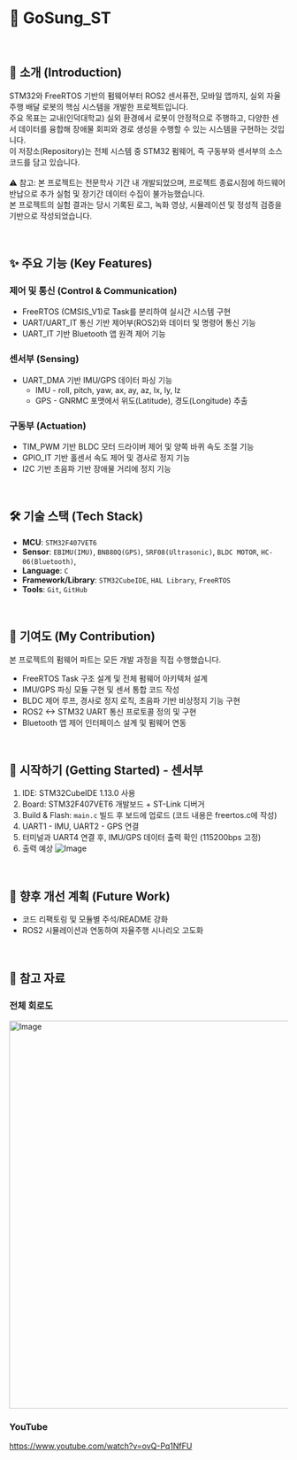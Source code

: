 # 📂 GoSung_ST

<br>

## 📖 소개 (Introduction)
STM32와 FreeRTOS 기반의 펌웨어부터 ROS2 센서퓨전, 모바일 앱까지, 실외 자율주행 배달 로봇의 핵심 시스템을 개발한 프로젝트입니다.<br>
주요 목표는 교내(인덕대학교) 실외 환경에서 로봇이 안정적으로 주행하고, 다양한 센서 데이터를 융합해 장애물 회피와 경로 생성을 수행할 수 있는 시스템을 구현하는 것입니다.<br>
이 저장소(Repository)는 전체 시스템 중 STM32 펌웨어, 즉 구동부와 센서부의 소스 코드를 담고 있습니다.<br><br>
⚠️ 참고: 본 프로젝트는 전문학사 기간 내 개발되었으며, 프로젝트 종료시점에 하드웨어 반납으로 추가 실험 및 장기간 데이터 수집이 불가능했습니다.<br>
본 프로젝트의 실험 결과는 당시 기록된 로그, 녹화 영상, 시뮬레이션 및 정성적 검증을 기반으로 작성되었습니다.<br>

<br>

## ✨ 주요 기능 (Key Features)
### 제어 및 통신 (Control & Communication)
- FreeRTOS (CMSIS_V1)로 Task를 분리하여 실시간 시스템 구현
- UART/UART_IT 통신 기반 제어부(ROS2)와 데이터 및 명령어 통신 기능
- UART_IT 기반 Bluetooth 앱 원격 제어 기능

### 센서부 (Sensing)
- UART_DMA 기반 IMU/GPS 데이터 파싱 기능
  - IMU - roll, pitch, yaw, ax, ay, az, lx, ly, lz
  - GPS - GNRMC 포맷에서 위도(Latitude), 경도(Longitude) 추출

### 구동부 (Actuation)
- TIM_PWM 기반 BLDC 모터 드라이버 제어 및 양쪽 바퀴 속도 조절 기능
- GPIO_IT 기반 홀센서 속도 제어 및 경사로 정지 기능
- I2C 기반 초음파 기반 장애물 거리에 정지 기능

<br>

## 🛠️ 기술 스택 (Tech Stack)
- **MCU**: `STM32F407VET6`
- **Sensor**: `EBIMU(IMU)`, `BN880Q(GPS)`, `SRF08(Ultrasonic)`, `BLDC MOTOR`, `HC-06(Bluetooth)`, 
- **Language**: `C`
- **Framework/Library**: `STM32CubeIDE`, `HAL Library`, `FreeRTOS`
- **Tools**: `Git`, `GitHub`

<br>

## 👤 기여도 (My Contribution)
본 프로젝트의 펌웨어 파트는 모든 개발 과정을 직접 수행했습니다.
- FreeRTOS Task 구조 설계 및 전체 펌웨어 아키텍처 설계
- IMU/GPS 파싱 모듈 구현 및 센서 통합 코드 작성
- BLDC 제어 루프, 경사로 정지 로직, 초음파 기반 비상정지 기능 구현
- ROS2 <-> STM32 UART 통신 프로토콜 정의 및 구현
- Bluetooth 앱 제어 인터페이스 설계 및 펌웨어 연동

<br>

## 🚀 시작하기 (Getting Started) - 센서부
1. IDE: STM32CubeIDE 1.13.0 사용
2. Board: STM32F407VET6 개발보드 + ST-Link 디버거
3. Build & Flash: `main.c` 빌드 후 보드에 업로드 (코드 내용은 freertos.c에 작성)
4. UART1 - IMU, UART2 - GPS 연결
5. 터미널과 UART4 연결 후, IMU/GPS 데이터 출력 확인 (115200bps 고정)
6. 출력 예상
![Image](https://github.com/user-attachments/assets/271e6d6c-4d00-4eb1-a203-f17ad793658b)

<br>

## 📌 향후 개선 계획 (Future Work)
- 코드 리팩토링 및 모듈별 주석/README 강화
- ROS2 시뮬레이션과 연동하여 자율주행 시나리오 고도화

<br>


## 🔧 참고 자료

### 전체 회로도
<img width="1265" height="701" alt="Image" src="https://github.com/user-attachments/assets/d0e47ba4-425e-4193-8090-d9ac1f3d6b83" />

<br>

### YouTube
https://www.youtube.com/watch?v=ovQ-Pq1NfFU

